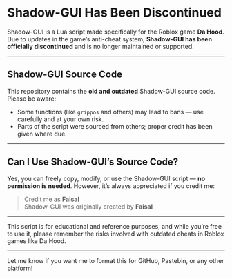 # Shadow-GUI Has Been Discontinued

Shadow-GUI is a Lua script made specifically for the Roblox game **Da Hood**. Due to updates in the game’s anti-cheat system, **Shadow-GUI has been officially discontinued** and is no longer maintained or supported.


---

## Shadow-GUI Source Code

This repository contains the **old and outdated** Shadow-GUI source code. Please be aware:

- Some functions (like `grippos` and others) may lead to bans — use carefully and at your own risk.  
- Parts of the script were sourced from others; proper credit has been given where due.

---

## Can I Use Shadow-GUI’s Source Code?

Yes, you can freely copy, modify, or use the Shadow-GUI script — **no permission is needed**. However, it’s always appreciated if you credit me:

> Credit me as **Faisal**  
> Shadow-GUI was originally created by **Faisal**

---

This script is for educational and reference purposes, and while you’re free to use it, please remember the risks involved with outdated cheats in Roblox games like Da Hood.

---

Let me know if you want me to format this for GitHub, Pastebin, or any other platform!
